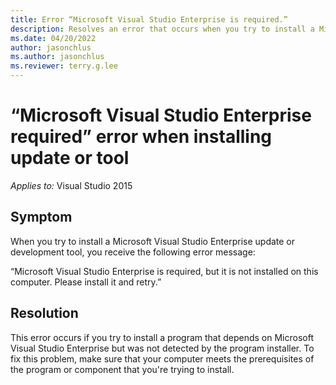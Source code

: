 ```yaml
---
title: Error “Microsoft Visual Studio Enterprise is required.”
description: Resolves an error that occurs when you try to install a Microsoft Visual Studio Enterprise update or tool.
ms.date: 04/20/2022
author: jasonchlus
ms.author: jasonchlus
ms.reviewer: terry.g.lee
---
```


#  “Microsoft Visual Studio Enterprise required” error when installing update or tool

_Applies to:_&nbsp;Visual Studio 2015

## Symptom

When you try to install a Microsoft Visual Studio Enterprise update or development tool, you receive the following error message:

“Microsoft Visual Studio Enterprise is required, but it is not installed on this computer. Please install it and retry.”

## Resolution

This error occurs if you try to install a program that depends on Microsoft Visual Studio Enterprise but was not detected by the program installer. To fix this problem, make sure that your computer meets the prerequisites of the program or component that you're trying to install.
